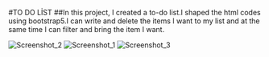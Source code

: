 #TO DO LİST
##In this project, I created a to-do list.I shaped the html codes using bootstrap5.I can write and delete the items I want to my list and at the same time I can filter and bring the item I want.

![Screenshot_2](https://github.com/Bahadir-Uysal/Yap-lacaklar-Listesi-Uygulamas-/assets/149229956/ee9d8fd1-c89e-4d39-844c-d91d36feedf7)
![Screenshot_1](https://github.com/Bahadir-Uysal/Yap-lacaklar-Listesi-Uygulamas-/assets/149229956/44c6b465-020b-45cf-9230-e0f7bc63b991)
![Screenshot_3](https://github.com/Bahadir-Uysal/Yap-lacaklar-Listesi-Uygulamas-/assets/149229956/ed4f5ed4-e4bc-4470-8a51-969e55ea4b17)

